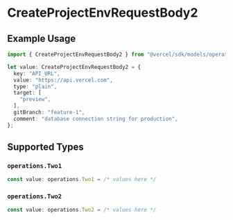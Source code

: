# CreateProjectEnvRequestBody2

## Example Usage

```typescript
import { CreateProjectEnvRequestBody2 } from "@vercel/sdk/models/operations/createprojectenv.js";

let value: CreateProjectEnvRequestBody2 = {
  key: "API_URL",
  value: "https://api.vercel.com",
  type: "plain",
  target: [
    "preview",
  ],
  gitBranch: "feature-1",
  comment: "database connection string for production",
};
```

## Supported Types

### `operations.Two1`

```typescript
const value: operations.Two1 = /* values here */
```

### `operations.Two2`

```typescript
const value: operations.Two2 = /* values here */
```

